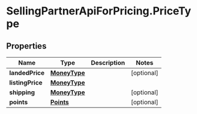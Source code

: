 # SellingPartnerApiForPricing.PriceType

## Properties

Name | Type | Description | Notes
------------ | ------------- | ------------- | -------------
**landedPrice** | [**MoneyType**](MoneyType.md) |  | [optional] 
**listingPrice** | [**MoneyType**](MoneyType.md) |  | 
**shipping** | [**MoneyType**](MoneyType.md) |  | [optional] 
**points** | [**Points**](Points.md) |  | [optional] 


